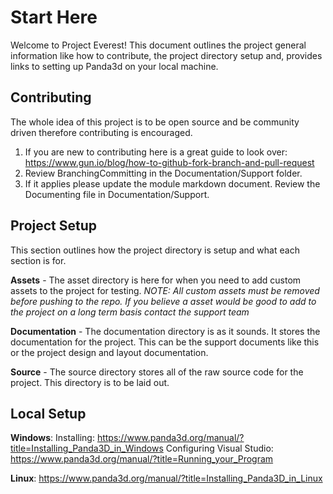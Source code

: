 # Start Here

Welcome to Project Everest! This document outlines the project general information like how to contribute, the project directory setup and, provides links to setting up Panda3d on your local machine.

## Contributing

The whole idea of this project is to be open source and be community driven therefore contributing is encouraged. 

 1. If you are new to contributing here is a great guide to look over: https://www.gun.io/blog/how-to-github-fork-branch-and-pull-request
 2. Review BranchingCommitting in the Documentation/Support folder.
 3. If it applies please update the module markdown document. Review the Documenting file in Documentation/Support.

## Project Setup
This section outlines how the project directory is setup and what each section is for.

 **Assets** - The asset directory is here for when you need to add custom assets to the project for testing. *NOTE: All custom assets must be removed before pushing to the repo. If you believe a asset would be good to add to the project on a long term basis contact the support team*

**Documentation** - The documentation directory is as it sounds. It stores the documentation for the project. This can be the support documents like this or the project design and layout documentation.

**Source** - The source directory stores all of the raw source code for the project. This directory is to be laid out.


## Local Setup

**Windows**: 
Installing: https://www.panda3d.org/manual/?title=Installing_Panda3D_in_Windows
Configuring Visual Studio: https://www.panda3d.org/manual/?title=Running_your_Program

**Linux**: https://www.panda3d.org/manual/?title=Installing_Panda3D_in_Linux